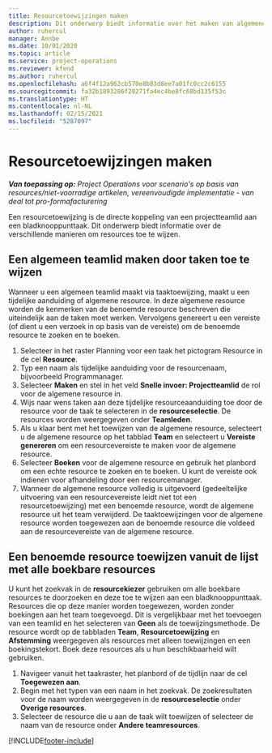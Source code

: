 ```yaml
---
title: Resourcetoewijzingen maken
description: Dit onderwerp biedt informatie over het maken van algemene en benoemde resourcetoewijzingen.
author: ruhercul
manager: Annbe
ms.date: 10/01/2020
ms.topic: article
ms.service: project-operations
ms.reviewer: kfend
ms.author: ruhercul
ms.openlocfilehash: a6f4f12a962cb570e8b83d8ee7a01fc0cc2c6155
ms.sourcegitcommit: fa32b1893286f20271fa4ec4be8fc68bd135f53c
ms.translationtype: HT
ms.contentlocale: nl-NL
ms.lasthandoff: 02/15/2021
ms.locfileid: "5287097"
---
```

# <a name="create-resource-assignments"></a>Resourcetoewijzingen maken

_**Van toepassing op:** Project Operations voor scenario's op basis van resources/niet-voorradige artikelen, vereenvoudigde implementatie - van deal tot pro-formafacturering_


Een resourcetoewijzing is de directe koppeling van een projectteamlid aan een bladknooppunttaak. Dit onderwerp biedt informatie over de verschillende manieren om resources toe te wijzen.

## <a name="create-a-generic-team-member-through-task-assignment"></a>Een algemeen teamlid maken door taken toe te wijzen


Wanneer u een algemeen teamlid maakt via taaktoewijzing, maakt u een tijdelijke aanduiding of algemene resource. In deze algemene resource worden de kenmerken van de benoemde resource beschreven die uiteindelijk aan de taken moet werken. Vervolgens genereert u een vereiste (of dient u een verzoek in op basis van de vereiste) om de benoemde resource te zoeken en te boeken.

1. Selecteer in het raster Planning voor een taak het pictogram Resource in de cel **Resource**.
2. Typ een naam als tijdelijke aanduiding voor de resourcenaam, bijvoorbeeld Programmanager.
3. Selecteer **Maken** en stel in het veld **Snelle invoer: Projectteamlid** de rol voor de algemene resource in.
4. Wijs naar wens taken aan deze tijdelijke resourceaanduiding toe door de resource voor de taak te selecteren in de **resourceselectie**. De resources worden weergegeven onder **Teamleden**.
5. Als u klaar bent met het toewijzen van de algemene resource, selecteert u de algemene resource op het tabblad **Team** en selecteert u **Vereiste genereren** om een resourcevereiste te maken voor de algemene resource.
6. Selecteer **Boeken** voor de algemene resource en gebruik het planbord om een echte resource te zoeken en te boeken. U kunt de vereiste ook indienen voor afhandeling door een resourcemanager.
7. Wanneer de algemene resource volledig is uitgevoerd (gedeeltelijke uitvoering van een resourcevereiste leidt niet tot een resourcetoewijzing) met een benoemde resource, wordt de algemene resource uit het team verwijderd. De taaktoewijzingen voor de algemene resource worden toegewezen aan de benoemde resource die voldeed aan de resourcevereiste van de algemene resource.

## <a name="assign-a-named-resource-from-the-list-of-all-bookable-resources"></a>Een benoemde resource toewijzen vanuit de lijst met alle boekbare resources

U kunt het zoekvak in de **resourcekiezer** gebruiken om alle boekbare resources te doorzoeken en deze toe te wijzen aan een bladknooppunttaak. Resources die op deze manier worden toegewezen, worden zonder boekingen aan het team toegevoegd. Dit is vergelijkbaar met het toevoegen van een teamlid en het selecteren van **Geen** als de toewijzingsmethode. De resource wordt op de tabbladen **Team**, **Resourcetoewijzing** en **Afstemming** weergegeven als resources met alleen toewijzingen en een boekingstekort. Boek deze resources als u hun beschikbaarheid wilt gebruiken.

1. Navigeer vanuit het taakraster, het planbord of de tijdlijn naar de cel **Toegewezen aan**.
2. Begin met het typen van een naam in het zoekvak. De zoekresultaten voor de naam worden weergegeven in de **resourceselectie** onder **Overige resources**.
3. Selecteer de resource die u aan de taak wilt toewijzen of selecteer de naam van de resource onder **Andere teamresources**.


[!INCLUDE[footer-include](../includes/footer-banner.md)]